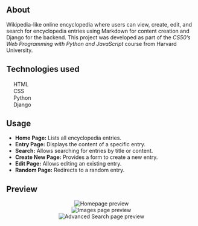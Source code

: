 ## About
Wikipedia-like online encyclopedia where users can view, create, edit, and search for encyclopedia entries using Markdown for content creation and Django for the backend. This project was developed as part of the *CS50’s Web Programming with Python and JavaScript* course from Harvard University.

## Technologies used
<img src="https://cdn.iconscout.com/icon/free/png-256/free-html-5-1-1175208.png" width="15" height="15"> HTML<br>
<img src="https://upload.wikimedia.org/wikipedia/commons/thumb/6/62/CSS3_logo.svg/2048px-CSS3_logo.svg.png" width="15" height="15"> CSS<br>
<img src="https://i.pinimg.com/originals/82/a2/18/82a2188c985ce75402ae44fc43fe7e5e.png" width="15" height="15"> Python<br>
<img src="https://seeklogo.com/images/D/django-logo-4C5ECF7036-seeklogo.com.png" width="15" height="15"> Django

## Usage
* **Home Page:** Lists all encyclopedia entries.
* **Entry Page:** Displays the content of a specific entry.
* **Search:** Allows searching for entries by title or content.
* **Create New Page:** Provides a form to create a new entry.
* **Edit Page:** Allows editing an existing entry.
* **Random Page:** Redirects to a random entry.

## Preview
<div align="center">
  <img src="https://github.com/malena-bridi/googlent/assets/134395414/bf69c2f5-f95c-4a1b-9f0b-d5f90a814096" alt="Homepage preview" />
</div>
<div align="center">
  <img src="https://github.com/malena-bridi/googlent/assets/134395414/9a4f070e-f8aa-4ca6-9ea2-e8d84f4d6807" alt="Images page preview" />
</div>
<div align="center">
  <img src="https://github.com/malena-bridi/googlent/assets/134395414/52b4ea99-7edd-4ca3-a5ef-673883cfdaaa" alt="Advanced Search page preview" />
</div>
